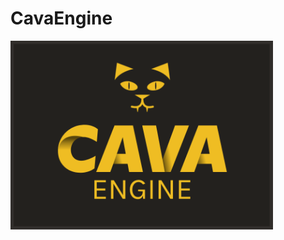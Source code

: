 # CavaEngine

<img src="https://github.com/hittoSepi/CavaEngine/blob/master/bin/Data/UI/Images/Splash.bmp?raw=true" alt="drawing" width="420"/>
